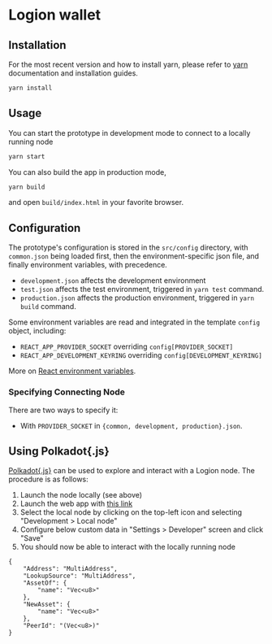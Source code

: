 # Logion wallet

## Installation

For the most recent version and how to install yarn, please refer to [yarn](https://yarnpkg.com/) documentation and installation guides. 

```bash
yarn install
```

## Usage

You can start the prototype in development mode to connect to a locally running node

```bash
yarn start
```

You can also build the app in production mode,

```bash
yarn build
```
and open `build/index.html` in your favorite browser.

## Configuration

The prototype's configuration is stored in the `src/config` directory, with
`common.json` being loaded first, then the environment-specific json file,
and finally environment variables, with precedence.

* `development.json` affects the development environment
* `test.json` affects the test environment, triggered in `yarn test` command.
* `production.json` affects the production environment, triggered in
`yarn build` command.

Some environment variables are read and integrated in the template `config` object,
including:

* `REACT_APP_PROVIDER_SOCKET` overriding `config[PROVIDER_SOCKET]`
* `REACT_APP_DEVELOPMENT_KEYRING` overriding `config[DEVELOPMENT_KEYRING]`

More on [React environment variables](https://create-react-app.dev/docs/adding-custom-environment-variables).

### Specifying Connecting Node

There are two ways to specify it:

* With `PROVIDER_SOCKET` in `{common, development, production}.json`.

## Using Polkadot{.js}

[Polkadot{.js}](https://polkadot.js.org/apps/) can be used to
explore and interact with a Logion node. The procedure is as follows:

1. Launch the node locally (see above)
2. Launch the web app with [this link](https://polkadot.js.org/apps)
3. Select the local node by clicking on the top-left icon and selecting "Development > Local node"
4. Configure below custom data in "Settings > Developer" screen and click "Save"
5. You should now be able to interact with the locally running node

```
{
    "Address": "MultiAddress",
    "LookupSource": "MultiAddress",
    "AssetOf": {
        "name": "Vec<u8>"
    },
    "NewAsset": {
        "name": "Vec<u8>"
    },
    "PeerId": "(Vec<u8>)"
}
```
